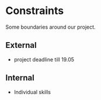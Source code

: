 # Constraints

Some boundaries around our project.

## External

- project deadline till 19.05

## Internal

- Individual skills
